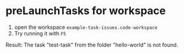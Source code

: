 # preLaunchTasks for workspace

1. open the workspace `example-task-issues.code-workspace`
2. Try running it with `F5`

Result: The task "test-task" from the folder "hello-world" is not found.
